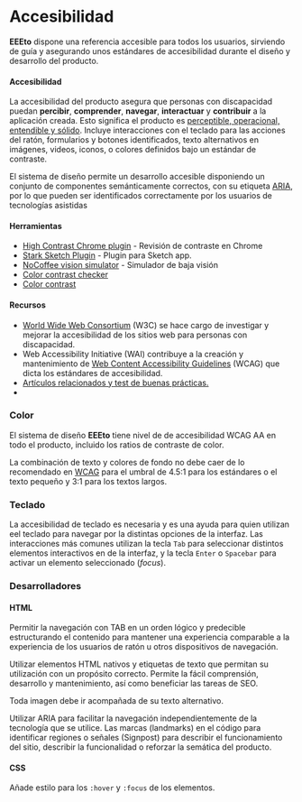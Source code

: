 # Accesibilidad

**EEEto** dispone una referencia accesible para todos los usuarios, sirviendo de guía y asegurando unos estándares de accesibilidad durante el diseño y desarrollo del producto. 

#### Accesibilidad

La accesibilidad del producto asegura que personas con discapacidad puedan **percibir**, **comprender**, **navegar**, **interactuar** y **contribuir** a la aplicación creada. Esto significa el producto es [perceptible, operacional, entendible y sólido](https://www.w3.org/TR/WCAG20/). Incluye interacciones con el teclado para las acciones del ratón, formularios y botones identificados, texto alternativos en imágenes, videos, iconos, o colores definidos bajo un estándar de contraste.

El sistema de diseño permite un desarrollo accesible disponiendo un conjunto de componentes semánticamente correctos, con su etiqueta [ARIA](https://www.w3.org/TR/wai-aria/), por lo que pueden ser identificados correctamente por los usuarios de tecnologías asistidas

#### Herramientas

* [High Contrast Chrome plugin](https://chrome.google.com/webstore/detail/high-contrast/djcfdncoelnlbldjfhinnjlhdjlikmph/related?hl=en) - Revisión de contraste en Chrome
* [Stark Sketch Plugin](http://www.getstark.co/) - Plugin para Sketch app.
* [NoCoffee vision simulator](https://chrome.google.com/webstore/detail/nocoffee/jjeeggmbnhckmgdhmgdckeigabjfbddl) - Simulador de baja visión
* [Color contrast checker](https://marijohannessen.github.io/color-contrast-checker/)
* [Color contrast](http://www.aremycoloursaccessible.com/) 

#### Recursos

* [World Wide Web Consortium](https://www.w3.org/WAI/) \(W3C\) se hace cargo de investigar y mejorar la accesibilidad de los sitios web para personas con discapacidad.
* Web Accessibility Initiative \(WAI\) contribuye a la creación y mantenimiento de [Web Content Accessibility Guidelines](https://www.w3.org/TR/WCAG21/) \(WCAG\) que dicta los estándares de accesibilidad.
* [Artículos relacionados y test de buenas prácticas.](https://a11yproject.com/)
* 
### Color

El sistema de diseño **EEEto** tiene nivel de de accesibilidad WCAG AA en todo el producto, incluido los ratios de contraste de color. 

La combinación de texto y colores de fondo no debe caer de lo recomendado en [WCAG](https://www.w3.org/TR/UNDERSTANDING-WCAG20/visual-audio-contrast-contrast.html) para el umbral de 4.5:1 para los estándares o el texto pequeño y 3:1 para los textos largos.

### Teclado

La accesibilidad de teclado es necesaria y es una ayuda para quien utilizan eel teclado para navegar por la distintas opciones de la interfaz. Las interacciones más comunes utilizan la tecla `Tab` para seleccionar distintos elementos interactivos en de la interfaz, y la tecla `Enter` o `Spacebar` para activar un elemento seleccionado \(_focus_\).

### Desarrolladores

#### HTML

Permitir la navegación con TAB en un orden lógico y predecible estructurando el contenido para mantener una experiencia comparable a la experiencia de los usuarios de ratón u otros dispositivos de navegación.

Utilizar elementos HTML nativos y etiquetas de texto que permitan su utilización con un propósito correcto. Permite la fácil comprensión, desarrollo y mantenimiento, así como beneficiar las tareas de SEO.

Toda imagen debe ir acompañada de su texto alternativo.

Utilizar ARIA para facilitar la navegación independientemente de la tecnología que se utilice. Las marcas \(landmarks\) en el código para identificar regiones o señales \(Signpost\) para describir el funcionamiento del sitio, describir la funcionalidad o reforzar la semática del producto.

#### CSS

Añade estilo para los `:hover` y `:focus` de los elementos.



